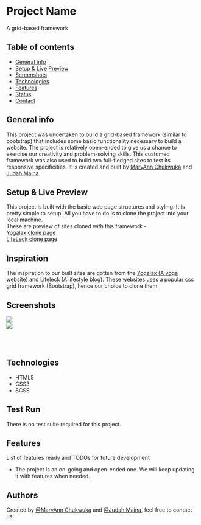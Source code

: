 
# Project Name
A grid-based framework

## Table of contents
* [General info](#general-info)
* [Setup  & Live Preview](#setup)
* [Screenshots](#screenshots)
* [Technologies](#technologies)
* [Features](#features)
* [Status](#status)
* [Contact](#contact)

## General info
This project was undertaken to build a grid-based framework (similar to bootstrap) that includes some basic functionality necessary to build a website. The project is relatively open-ended to give us a chance to exercise our creativity and problem-solving skills. This customed framework was also used to build two full-fledged sites to test its responsive specificities. It is created and built by <a href="https://github.com/adaorachi">MaryAnn Chukwuka</a> and <a href="https://github.com/Jaykowski">Judah Maina</a>.

## Setup & Live Preview
This project is built with the basic web page structures and styling. It is pretty simple to setup. All you have to do is to clone the project into your local machine.<br>
These are preview of sites cloned with this framework - <br>
<a href="https://raw.githack.com/JayKowski/sass-framework/master/index.html">Yogalax clone page </a><br>
<a href="https://raw.githack.com/JayKowski/sass-framework/master/index2.html">LifeLeck clone page </a>

## Inspiration
The inspiration to our built sites are gotten from the <a href="https://colorlib.com/preview/theme/yogalax/"> Yogalax (A yoga website)</a> and <a href="https://colorlib.com/preview/theme/lifeleck/"> Lifeleck (A lifestyle blog)</a>. These websites uses a popular css grid framework (Bootstrap), hence our choice to clone them.

## Screenshots
<p float="left">
    <img src="images/screenshots.jpg"><br>
    <img src="images/screenshots1.jpg">
</p>
<br><br>

## Technologies
* HTML5
* CSS3
* SCSS

## Test Run
There is no test suite required for this project.

## Features
List of features ready and TODOs for future development
* The project is an on-going and open-ended one. We will keep updating it with features when needed.


## Authors
Created by [@MaryAnn Chukwuka](https://github.com/adaorachi) and [@Judah Maina](https://github.com/Jaykowski), feel free to contact us!
